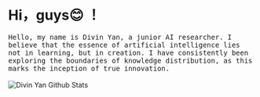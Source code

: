 # Hi，guys😊 ！

<p >
  <samp>
Hello, my name is Divin Yan, a junior AI researcher. I believe that the essence of artificial intelligence lies not in learning, but in creation. I have consistently been exploring the boundaries of knowledge distribution, as this marks the inception of true innovation.
  </samp>
  <br/>
  <br/>
  <img src="https://github-readme-stats.vercel.app/api?username=yanliang3612&bg_color=30,e96443,904e95&title_color=fff&text_color=fff" alt="Divin Yan Github Stats"></img>
</p>

